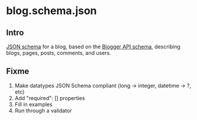 blog.schema.json
================

## Intro

[JSON schema][1] for a blog, based on the [Blogger API schema][2], describing blogs, pages, posts, comments, and users.

## Fixme

1.  Make datatypes JSON Schema compliant (long -> integer, datetime -> ?, etc)
2.  Add "required": [] properties 
3.  Fill in examples
4.  Run through a validator

[1]:    http://json-schema.org/
[2]:    https://developers.google.com/blogger/docs/3.0/json/reference/
